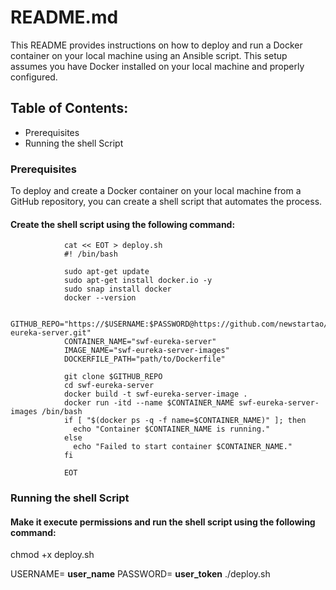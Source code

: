 README.md
=========

This README provides instructions on how to deploy and run a Docker container on your local machine using an Ansible script. This setup assumes you have Docker installed on your local machine and properly configured.

## Table of Contents:

* Prerequisites
* Running the shell Script

### Prerequisites

To deploy and create a Docker container on your local machine from a GitHub repository, you can create a shell script that automates the process.

#### Create the shell script using the following command:

				cat << EOT > deploy.sh
				#! /bin/bash
				
				sudo apt-get update
				sudo apt-get install docker.io -y
				sudo snap install docker
				docker --version
				
				GITHUB_REPO="https://$USERNAME:$PASSWORD@https://github.com/newstartao/swf-eureka-server.git"
				CONTAINER_NAME="swf-eureka-server"
				IMAGE_NAME="swf-eureka-server-images"
				DOCKERFILE_PATH="path/to/Dockerfile"
				
				git clone $GITHUB_REPO
				cd swf-eureka-server
				docker build -t swf-eureka-server-image .
				docker run -itd --name $CONTAINER_NAME swf-eureka-server-images /bin/bash
				if [ "$(docker ps -q -f name=$CONTAINER_NAME)" ]; then
				  echo "Container $CONTAINER_NAME is running."
				else
				  echo "Failed to start container $CONTAINER_NAME."
				fi
				
				EOT


### Running the shell Script

#### Make it execute permissions and run the shell script using the following command:

chmod +x deploy.sh

USERNAME= **user_name** PASSWORD= **user_token** ./deploy.sh 


			



